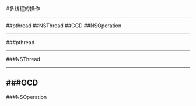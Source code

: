 #多线程的操作

---

##pthread
##NSThread
##GCD
##NSOperation

---
###pthread

---

###NSThread

---
###GCD
---
###NSOperation
